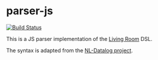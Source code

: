 # parser-js

[![Build Status](https://travis-ci.org/living-room/parser-js.svg?branch=master)](https://travis-ci.org/living-room/parser-js)

This is a JS parser implementation of the [Living Room][1] DSL.

The syntax is adapted from the [NL-Datalog project][2].

[1]: https://github.com/living-room/living-room
[2]: https://github.com/harc/nl-datalog
